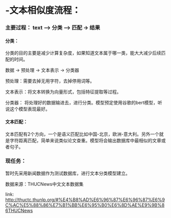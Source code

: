# -文本相似度流程：
	


### 主要过程： text ——> 分类 ——> 匹配 -> 结果

#### 分类：

  分类的目的主要是减少计算复杂度，如果知道文本属于哪一类，能大大减少后续匹配的时间。
  
  数据 -> 预处理 -> 文本表示 -> 分类器
  
  预处理：需要去掉无用字符，去掉停用词等。
  
  文本表示：将文本转换为向量形式，包括特征提取等过程。
  
  分类器： 将处理好的数据输进去，进行分类。模型预定使用谷歌的bert模型，听说这个模型表现最好。

#### 文本匹配：

  文本匹配有2个方向，一个是语义匹配比如中国-北京，欧洲-意大利。另外一个就是字符距离匹配，简单来说类似论文查重。模型将会输出数据库中最相似的文章或者句子。

### 现任务：
  暂时先采用新闻数据作为测试数据库，进行文本分类模型建立。
  
  数据来源：THUCNews中文文本数据集
  
  link: http://thuctc.thunlp.org/#%E4%B8%AD%E6%96%87%E6%96%87%E6%9C%AC%E5%88%86%E7%B1%BB%E6%95%B0%E6%8D%AE%E9%9B%86THUCNews
  
	
